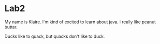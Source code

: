 # Lab2
My name is Klaire.
I'm kind of excited to learn about java.
I really like peanut butter.


Ducks like to quack, but quacks don't like to duck.